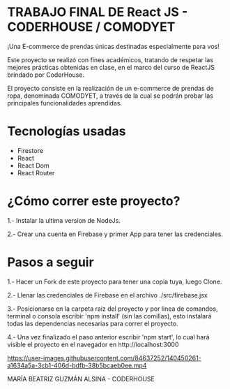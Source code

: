 # TRABAJO FINAL DE React JS - CODERHOUSE / COMODYET

¡Una E-commerce de prendas únicas destinadas especialmente para vos!

Este proyecto se realizó con fines académicos, tratando de respetar las mejores prácticas obtenidas en clase, en el marco del curso de ReactJS brindado por CoderHouse.

El proyecto consiste en la realización de un e-commerce de prendas de ropa, denominada COMODYET, a través de la cual se podrán probar las principales funcionalidades aprendidas.

# Tecnologías usadas

* Firestore
* React
* React Dom
* React Router

# ¿Cómo correr este proyecto?

1.- Instalar la ultima version de NodeJs.

2.- Crear una cuenta en Firebase y primer App para tener las credenciales.

# Pasos a seguir

1.- Hacer un Fork de este proyecto para tener una copia tuya, luego Clone.

2.- Llenar las credenciales de Firebase en el archivo ./src/firebase.jsx

3.- Posicionarse en la carpeta raiz del proyecto y por linea de comandos, terminal o consola escribir 'npm install' (sin las comillas), esto instalará todas las dependencias necesarias para correr el proyecto.

4.- Una vez finalizado el paso anterior escribir 'npm start', lo cual hará visible el proyecto en el navegador en http://localhost:3000

https://user-images.githubusercontent.com/84637252/140450261-a1634a5a-3cb1-406d-bdfb-38b5bcaeb0ee.mp4

MARÍA BEATRIZ GUZMÁN ALSINA - CODERHOUSE
